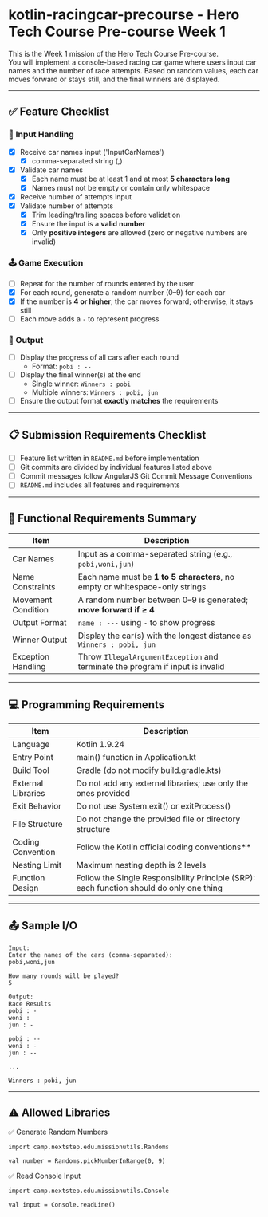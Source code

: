# kotlin-racingcar-precourse - Hero Tech Course Pre-course Week 1

This is the Week 1 mission of the Hero Tech Course Pre-course.  
You will implement a console-based racing car game where users input car names and the number of race attempts. Based on random values, each car moves forward or stays still, and the final winners are displayed.

---

## ✅ Feature Checklist

### 🚗 Input Handling
- [X] Receive car names input ('InputCarNames')
  - [X] comma-separated string (,)
- [X] Validate car names  
  - [X] Each name must be at least 1 and at most **5 characters long**  
  - [X] Names must not be empty or contain only whitespace
- [X] Receive number of attempts input
- [X] Validate number of attempts  
  - [X] Trim leading/trailing spaces before validation  
  - [X] Ensure the input is a **valid number**  
  - [X] Only **positive integers** are allowed (zero or negative numbers are invalid)

### 🕹️ Game Execution
- [ ] Repeat for the number of rounds entered by the user
- [X] For each round, generate a random number (0–9) for each car
- [X] If the number is **4 or higher**, the car moves forward; otherwise, it stays still
- [ ] Each move adds a `-` to represent progress

### 📣 Output
- [ ] Display the progress of all cars after each round  
  - Format: `pobi : --`
- [ ] Display the final winner(s) at the end  
  - Single winner: `Winners : pobi`  
  - Multiple winners: `Winners : pobi, jun`
- [ ] Ensure the output format **exactly matches** the requirements

---

## 📋 Submission Requirements Checklist

- [ ] Feature list written in `README.md` before implementation
- [ ] Git commits are divided by individual features listed above 
- [ ] Commit messages follow AngularJS Git Commit Message Conventions
- [ ] `README.md` includes all features and requirements

---

## 📌 Functional Requirements Summary

| Item | Description |
|------|-------------|
| Car Names | Input as a comma-separated string (e.g., `pobi,woni,jun`) |
| Name Constraints | Each name must be **1 to 5 characters**, no empty or whitespace-only strings |
| Movement Condition | A random number between 0–9 is generated; **move forward if ≥ 4** |
| Output Format | `name : ---` using `-` to show progress |
| Winner Output | Display the car(s) with the longest distance as `Winners : pobi, jun` |
| Exception Handling | Throw `IllegalArgumentException` and terminate the program if input is invalid |

---

## 💻 Programming Requirements

| Item | Description |
| --- | --- |
| Language | Kotlin 1.9.24 |
| Entry Point | main() function in Application.kt |
| Build Tool | Gradle (do not modify build.gradle.kts) |
| External Libraries | Do not add any external libraries; use only the ones provided |
| Exit Behavior | Do not use System.exit() or exitProcess() |
| File Structure | Do not change the provided file or directory structure |
| Coding Convention | Follow the Kotlin official coding conventions** |
| Nesting Limit | Maximum nesting depth is 2 levels |
| Function Design | Follow the Single Responsibility Principle (SRP): each function should do only one thing |

---

## 📤 Sample I/O

```text
Input:
Enter the names of the cars (comma-separated):
pobi,woni,jun

How many rounds will be played?
5

Output:
Race Results
pobi : -
woni : 
jun : -

pobi : --
woni : -
jun : --

...

Winners : pobi, jun

```
---

## ⚠️ Allowed Libraries
✅ Generate Random Numbers
```
import camp.nextstep.edu.missionutils.Randoms

val number = Randoms.pickNumberInRange(0, 9)
```


✅ Read Console Input
```
import camp.nextstep.edu.missionutils.Console

val input = Console.readLine()
```
 
